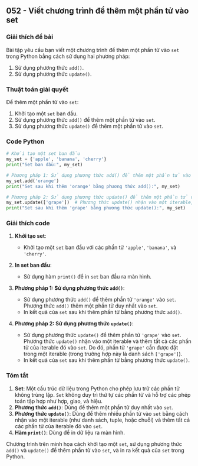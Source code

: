 ## 052 - Viết chương trình để thêm một phần tử vào set

### Giải thích đề bài

Bài tập yêu cầu bạn viết một chương trình để thêm một phần tử vào `set` trong Python bằng cách sử dụng hai phương pháp:

1. Sử dụng phương thức `add()`.
2. Sử dụng phương thức `update()`.

### Thuật toán giải quyết

Để thêm một phần tử vào `set`:

1. Khởi tạo một `set` ban đầu.
2. Sử dụng phương thức `add()` để thêm một phần tử vào `set`.
3. Sử dụng phương thức `update()` để thêm một phần tử vào `set`.

### Code Python

```python
# Khởi tạo một set ban đầu
my_set = {'apple', 'banana', 'cherry'}
print("Set ban đầu:", my_set)

# Phương pháp 1: Sử dụng phương thức add() để thêm một phần tử vào set
my_set.add('orange')
print("Set sau khi thêm 'orange' bằng phương thức add():", my_set)

# Phương pháp 2: Sử dụng phương thức update() để thêm một phần tử vào set
my_set.update(['grape'])  # Phương thức update() nhận vào một iterable, vì vậy phần tử cần được đưa vào một iterable
print("Set sau khi thêm 'grape' bằng phương thức update():", my_set)
```

### Giải thích code

1. **Khởi tạo set**:

   - Khởi tạo một `set` ban đầu với các phần tử `'apple'`, `'banana'`, và `'cherry'`.

2. **In set ban đầu**:

   - Sử dụng hàm `print()` để in `set` ban đầu ra màn hình.

3. **Phương pháp 1: Sử dụng phương thức `add()`**:

   - Sử dụng phương thức `add()` để thêm phần tử `'orange'` vào `set`. Phương thức `add()` thêm một phần tử duy nhất vào `set`.
   - In kết quả của `set` sau khi thêm phần tử bằng phương thức `add()`.

4. **Phương pháp 2: Sử dụng phương thức `update()`**:
   - Sử dụng phương thức `update()` để thêm phần tử `'grape'` vào `set`. Phương thức `update()` nhận vào một iterable và thêm tất cả các phần tử của iterable đó vào `set`. Do đó, phần tử `'grape'` cần được đặt trong một iterable (trong trường hợp này là danh sách `['grape']`).
   - In kết quả của `set` sau khi thêm phần tử bằng phương thức `update()`.

### Tóm tắt

1. **Set**: Một cấu trúc dữ liệu trong Python cho phép lưu trữ các phần tử không trùng lặp. `Set` không duy trì thứ tự các phần tử và hỗ trợ các phép toán tập hợp như hợp, giao, và hiệu.
2. **Phương thức `add()`**: Dùng để thêm một phần tử duy nhất vào `set`.
3. **Phương thức `update()`**: Dùng để thêm nhiều phần tử vào `set` bằng cách nhận vào một iterable (như danh sách, tuple, hoặc chuỗi) và thêm tất cả các phần tử của iterable đó vào `set`.
4. **Hàm `print()`**: Dùng để in dữ liệu ra màn hình.

Chương trình trên minh họa cách khởi tạo một `set`, sử dụng phương thức `add()` và `update()` để thêm phần tử vào `set`, và in ra kết quả của `set` trong Python.
